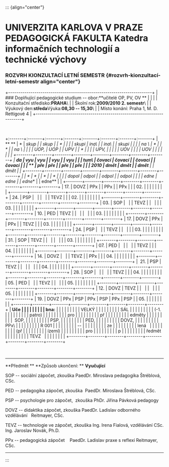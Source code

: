 ::: {align="center"}
# **UNIVERZITA KARLOVA V PRAZE** **PEDAGOGICKÁ FAKULTA** Katedra informačních technologií a technické výchovy

### **ROZVRH KIONZULTACÍ** **LETNÍ SEMESTR** {#rozvrh-kionzultací-letní-semestr align="center"}

+-----------------------------------------------------------------------+
| ### Doplňující pedagogické studium -- obor:**učitelé OP, PV, OV **    |
|                                                                       |
| Konzultační středisko:**PRAHA**\                                      |
| Školní rok:**2009/2010 2. semestr**\                                  |
| Výukový den:**středa**Výuka:**08,30 -- 15,30**\                       |
| Místo konání: Praha 1, M. D. Rettigové 4                              |
+-----------------------------------------------------------------------+

 

+:-------+:-------+:-------+:-------+:-------+:-------+:-------+:-------+
| ** **  | *      | **skup |        | **skup |        | *      |        |
|        | *skupi | ina**\ |        | ina**\ |        | *skupi |        |
|        | na **\ | *      |        | *      |        | na **\ |        |
|        | **UOP, | *UOP** |        | *UPV** |        | *      |        |
|        | UPV,   |        |        |        |        | *UOV** |        |
|        | UOV**  |        |        |        |        |        |        |
+--------+--------+--------+--------+--------+--------+--------+--------+
| **da   | **vyu  | **vyu  |        | **vyu  |        | **vyu  |        |
| tum**\ | čovací | čovací |        | čovací |        | čovací |        |
| **     | pře    | pře    |        | pře    |        | pře    |        |
| 2010** | dmět** | dmět** |        | dmět** |        | dmět** |        |
+--------+--------+--------+--------+--------+--------+--------+--------+
|        | *      | *      |        | *      |        | *      |        |
|        | *dopol | *odpol |        | *odpol |        | *odpol |        |
|        | edne** | edne** |        | edne** |        | edne** |        |
+--------+--------+--------+--------+--------+--------+--------+--------+
| 17\.   | DOVZ   | PPx    |        | PPx    |        | PPx    |        |
| 02.    |        |        |        |        |        |        |        |
+--------+--------+--------+--------+--------+--------+--------+--------+
| 24\.   | PSP    |        |        |        |        | TEVZ   |        |
| 02.    |        |        |        |        |        |        |        |
+--------+--------+--------+--------+--------+--------+--------+--------+
| 03\.   | SOP    |        |        | TEVZ   |        |        |        |
| 03.    |        |        |        |        |        |        |        |
+--------+--------+--------+--------+--------+--------+--------+--------+
| 10\.   | PED    | TEVZ   |        |        |        |        |        |
| 03.    |        |        |        |        |        |        |        |
+--------+--------+--------+--------+--------+--------+--------+--------+
| 17\.   | DOVZ   | PPx    |        | PPx    |        | TEVZ   |        |
| 03.    |        |        |        |        |        |        |        |
+--------+--------+--------+--------+--------+--------+--------+--------+
| 24\.   | PSP    |        |        | TEVZ   |        |        |        |
| 03.    |        |        |        |        |        |        |        |
+--------+--------+--------+--------+--------+--------+--------+--------+
| 31\.   | SOP    | TEVZ   |        |        |        |        |        |
| 03.    |        |        |        |        |        |        |        |
+--------+--------+--------+--------+--------+--------+--------+--------+
| 07\.   | PED    |        |        |        |        | TEVZ   |        |
| 04.    |        |        |        |        |        |        |        |
+--------+--------+--------+--------+--------+--------+--------+--------+
| 14\.   | DOVZ   |        |        | TEVZ   |        | PPx    |        |
| 04.    |        |        |        |        |        |        |        |
+--------+--------+--------+--------+--------+--------+--------+--------+
|  21.   | PSP    | TEVZ   |        |        |        |        |        |
| 04.    |        |        |        |        |        |        |        |
+--------+--------+--------+--------+--------+--------+--------+--------+
| 28\.   | SOP    |        |        |        |        | TEVZ   |        |
| 04.    |        |        |        |        |        |        |        |
+--------+--------+--------+--------+--------+--------+--------+--------+
| 05\.   | PED    |        |        | TEVZ   |        |        |        |
| 05.    |        |        |        |        |        |        |        |
+--------+--------+--------+--------+--------+--------+--------+--------+
| 12\.   | DOVZ   | TEVZ   |        |        |        |        |        |
| 05.    |        |        |        |        |        |        |        |
+--------+--------+--------+--------+--------+--------+--------+--------+
| 19\.   | DOVZ   | PPx    | PSP    | PPx    | PSP    | PPx    | PSP    |
| 05.    |        |        |        |        |        |        |        |
+--------+--------+--------+--------+--------+--------+--------+--------+
| **Uče  |        |        |        |        |        |        |        |
| bna:** |        |        |        |        |        |        |        |
| VELKÝ  |        |        |        |        |        |        |        |
| SÁL    |        |        |        |        |        |        |        |
| (-1.   |        |        |        |        |        |        |        |
| patro) |        |        |        |        |        |        |        |
| pro    |        |        |        |        |        |        |        |
| př     |        |        |        |        |        |        |        |
| edměty |        |        |        |        |        |        |        |
|  SOP,  |        |        |        |        |        |        |        |
| PSP,   |        |        |        |        |        |        |        |
| PED,   |        |        |        |        |        |        |        |
| DOVZ,  |        |        |        |        |        |        |        |
| PPx\   |        |        |        |        |        |        |        |
| R 001  |        |        |        |        |        |        |        |
| --     |        |        |        |        |        |        |        |
| ze     |        |        |        |        |        |        |        |
| lená   |        |        |        |        |        |        |        |
| (př    |        |        |        |        |        |        |        |
| ízemí) |        |        |        |        |        |        |        |
| pro    |        |        |        |        |        |        |        |
| p      |        |        |        |        |        |        |        |
| ředmět |        |        |        |        |        |        |        |
| TEVZ   |        |        |        |        |        |        |        |
+--------+--------+--------+--------+--------+--------+--------+--------+

 

  ----------------------- ----------------------- -----------------------
  **Předmět **            **Způsob ukončení: **   **Vyučující**

  SOP -- sociální         zápočet, zkouška        PaedDr. Miroslava
  pedagogika                                      Štréblová, CSc.

  PED -- pedagogika       zápočet, zkouška        PaedDr. Miroslava
                                                  Štréblová, CSc.

  PSP -- psychologie pro  zápočet,  zkouška       PhDr. Jiřina Pávková
  pedagogy                                        

  DOVZ -- didaktika       zápočet, zkouška        PaedDr. Ladislav
  odborného vzdělávání                            Reitmayer, CSc.

  TEVZ -- technologie ve  zápočet, zkouška        Ing. Irena Fialová,
  vzdělávání                                      CSc.\
                                                  Ing. Jaroslav Novák,
                                                  Ph.D.

  PPx -- pedagogická      zápočet                 PaedDr. Ladislav
  praxe s reflexí                                 Reitmayer, CSc.
  ----------------------- ----------------------- -----------------------
:::

